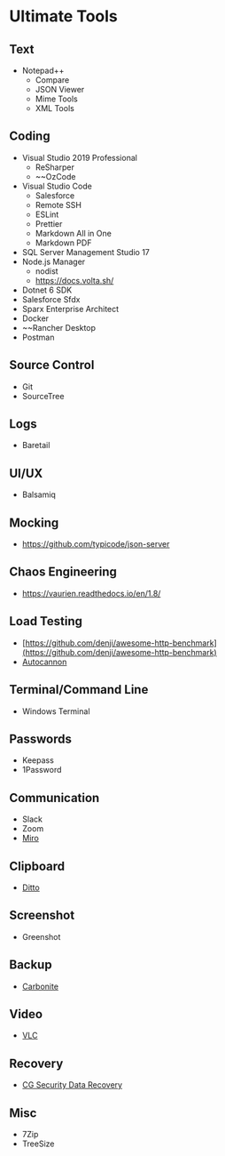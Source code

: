 Ultimate Tools
==

## Text

* Notepad++
  * Compare
  * JSON Viewer
  * Mime Tools
  * XML Tools

## Coding

* Visual Studio 2019 Professional
  * ReSharper
  * ~~OzCode
* Visual Studio Code
  * Salesforce
  * Remote SSH
  * ESLint
  * Prettier
  * Markdown All in One
  * Markdown PDF
* SQL Server Management Studio 17
* Node.js Manager
  * nodist
  * https://docs.volta.sh/
* Dotnet 6 SDK
* Salesforce Sfdx
* Sparx Enterprise Architect
* Docker
* ~~Rancher Desktop
* Postman
 
## Source Control

* Git
* SourceTree

## Logs

* Baretail

## UI/UX
* Balsamiq

## Mocking
* https://github.com/typicode/json-server

## Chaos Engineering
* https://vaurien.readthedocs.io/en/1.8/

## Load Testing
* [https://github.com/denji/awesome-http-benchmark](https://github.com/denji/awesome-http-benchmark)
* [Autocannon](https://github.com/mcollina/autocannon?tab=readme-ov-file#install)

## Terminal/Command Line

* Windows Terminal

## Passwords

* Keepass
* 1Password

## Communication

* Slack
* Zoom
* [Miro](https://miro.com)

## Clipboard

* [Ditto](https://ditto-cp.sourceforge.io/)

## Screenshot

* Greenshot

## Backup

* [Carbonite](https://www.carbonite.com)

## Video

* [VLC](https://www.videolan.org/vlc/download-windows.html)

## Recovery

* [CG Security Data Recovery](https://www.cgsecurity.org/wiki/TestDisk_Download)

## Misc

* 7Zip
* TreeSize
